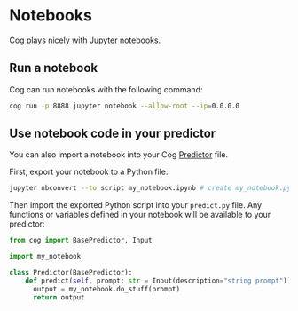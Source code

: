# Notebooks

Cog plays nicely with Jupyter notebooks.

## Run a notebook

Cog can run notebooks with the following command:

```sh
cog run -p 8888 jupyter notebook --allow-root --ip=0.0.0.0
```

## Use notebook code in your predictor

You can also import a notebook into your Cog [Predictor](python.md) file.

First, export your notebook to a Python file:

```sh
jupyter nbconvert --to script my_notebook.ipynb # create my_notebook.py
```

Then import the exported Python script into your `predict.py` file. Any functions or variables defined in your notebook will be available to your predictor:

```python
from cog import BasePredictor, Input

import my_notebook

class Predictor(BasePredictor):
    def predict(self, prompt: str = Input(description="string prompt")) -> str:
      output = my_notebook.do_stuff(prompt)
      return output
```
